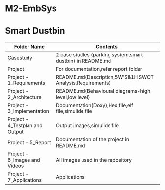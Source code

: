 # M2-EmbSys
# Smart Dustbin
| Folder Name| Contents |
| ------------- | ------------- |
| Casestudy |2 case studies (parking system,smart dustbin) in README.md|
| Project | For documentation,refer report folder|
|Project - 1_Requirements|README.md(Description,5W'S&1H,SWOT Analysis,Requirements)|
|Project - 2_Architecture|README.md(Behavioural diagrams-high level,low level)|
|Project - 3_Implementation|Documentation(Doxy),Hex file,elf file,simulide file|
|Project - 4_Testplan and Output|Output images,simulide file|
|Project - 5_Report|Documentation of the project in README.md|
|Project - 6_Images and Videos|All images used in the repository|
|Project - 7_Applications|Applications|
